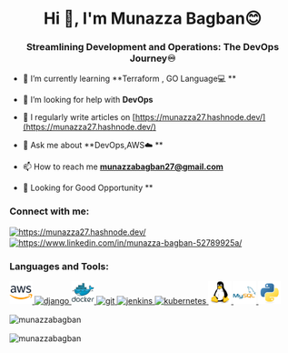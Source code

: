 <h1 align="center">Hi 👋, I'm Munazza Bagban😊</h1>
<h3 align="center">Streamlining Development and Operations: The DevOps Journey♾️ </h3>

- 🌱 I’m currently learning **Terraform , GO Language💻 **

- 🤝 I’m looking for help with **DevOps**

- 📝 I regularly write articles on [https://munazza27.hashnode.dev/](https://munazza27.hashnode.dev/)

- 💬 Ask me about **DevOps,AWS☁️ **

- 📫 How to reach me **munazzabagban27@gmail.com**

- 👀 Looking for Good Opportunity **
<h3 align="left">Connect with me:</h3>
<p align="left">
<a href="https://dev.to/https://munazza27.hashnode.dev/" target="blank"><img align="center" src="https://raw.githubusercontent.com/rahuldkjain/github-profile-readme-generator/master/src/images/icons/Social/devto.svg" alt="https://munazza27.hashnode.dev/" height="30" width="40" /></a>
<a href="https://linkedin.com/in/https://www.linkedin.com/in/munazza-bagban-52789925a/" target="blank"><img align="center" src="https://raw.githubusercontent.com/rahuldkjain/github-profile-readme-generator/master/src/images/icons/Social/linked-in-alt.svg" alt="https://www.linkedin.com/in/munazza-bagban-52789925a/" height="30" width="40" /></a>
</p>

<h3 align="left">Languages and Tools:</h3>
<p align="left"> <a href="https://aws.amazon.com" target="_blank" rel="noreferrer"> <img src="https://raw.githubusercontent.com/devicons/devicon/master/icons/amazonwebservices/amazonwebservices-original-wordmark.svg" alt="aws" width="40" height="40"/> </a> <a href="https://www.djangoproject.com/" target="_blank" rel="noreferrer"> <img src="https://cdn.worldvectorlogo.com/logos/django.svg" alt="django" width="40" height="40"/> </a> <a href="https://www.docker.com/" target="_blank" rel="noreferrer"> <img src="https://raw.githubusercontent.com/devicons/devicon/master/icons/docker/docker-original-wordmark.svg" alt="docker" width="40" height="40"/> </a> <a href="https://git-scm.com/" target="_blank" rel="noreferrer"> <img src="https://www.vectorlogo.zone/logos/git-scm/git-scm-icon.svg" alt="git" width="40" height="40"/> </a> <a href="https://www.jenkins.io" target="_blank" rel="noreferrer"> <img src="https://www.vectorlogo.zone/logos/jenkins/jenkins-icon.svg" alt="jenkins" width="40" height="40"/> </a> <a href="https://kubernetes.io" target="_blank" rel="noreferrer"> <img src="https://www.vectorlogo.zone/logos/kubernetes/kubernetes-icon.svg" alt="kubernetes" width="40" height="40"/> </a> <a href="https://www.linux.org/" target="_blank" rel="noreferrer"> <img src="https://raw.githubusercontent.com/devicons/devicon/master/icons/linux/linux-original.svg" alt="linux" width="40" height="40"/> </a> <a href="https://www.mysql.com/" target="_blank" rel="noreferrer"> <img src="https://raw.githubusercontent.com/devicons/devicon/master/icons/mysql/mysql-original-wordmark.svg" alt="mysql" width="40" height="40"/> </a> <a href="https://www.python.org" target="_blank" rel="noreferrer"> <img src="https://raw.githubusercontent.com/devicons/devicon/master/icons/python/python-original.svg" alt="python" width="40" height="40"/> </a> </p>

<p><img align="center" src="https://github-readme-stats.vercel.app/api/top-langs?username=munazzabagban&show_icons=true&locale=en&layout=compact" alt="munazzabagban" /></p>

<p><img align="center" src="https://github-readme-streak-stats.herokuapp.com/?user=munazzabagban&" alt="munazzabagban" /></p>
